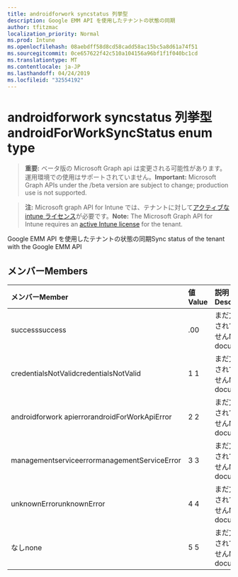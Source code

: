```yaml
---
title: androidforwork syncstatus 列挙型
description: Google EMM API を使用したテナントの状態の同期
author: tfitzmac
localization_priority: Normal
ms.prod: Intune
ms.openlocfilehash: 08aebdff58d8cd58cadd58ac15bc5a8d61a74f51
ms.sourcegitcommit: 0ce657622f42c510a104156a96bf1f1f040bc1cd
ms.translationtype: MT
ms.contentlocale: ja-JP
ms.lasthandoff: 04/24/2019
ms.locfileid: "32554192"
---
```

# <a name="androidforworksyncstatus-enum-type"></a><span data-ttu-id="e9777-103">androidforwork syncstatus 列挙型</span><span class="sxs-lookup"><span data-stu-id="e9777-103">androidForWorkSyncStatus enum type</span></span>

> <span data-ttu-id="e9777-104">**重要:** ベータ版の Microsoft Graph api は変更される可能性があります。運用環境での使用はサポートされていません。</span><span class="sxs-lookup"><span data-stu-id="e9777-104">**Important:** Microsoft Graph APIs under the /beta version are subject to change; production use is not supported.</span></span>

> <span data-ttu-id="e9777-105">**注:** Microsoft graph API for Intune では、テナントに対して[アクティブな intune ライセンス](https://go.microsoft.com/fwlink/?linkid=839381)が必要です。</span><span class="sxs-lookup"><span data-stu-id="e9777-105">**Note:** The Microsoft Graph API for Intune requires an [active Intune license](https://go.microsoft.com/fwlink/?linkid=839381) for the tenant.</span></span>

<span data-ttu-id="e9777-106">Google EMM API を使用したテナントの状態の同期</span><span class="sxs-lookup"><span data-stu-id="e9777-106">Sync status of the tenant with the Google EMM API</span></span>

## <a name="members"></a><span data-ttu-id="e9777-107">メンバー</span><span class="sxs-lookup"><span data-stu-id="e9777-107">Members</span></span>
|<span data-ttu-id="e9777-108">メンバー</span><span class="sxs-lookup"><span data-stu-id="e9777-108">Member</span></span>|<span data-ttu-id="e9777-109">値</span><span class="sxs-lookup"><span data-stu-id="e9777-109">Value</span></span>|<span data-ttu-id="e9777-110">説明</span><span class="sxs-lookup"><span data-stu-id="e9777-110">Description</span></span>|
|:---|:---|:---|
|<span data-ttu-id="e9777-111">success</span><span class="sxs-lookup"><span data-stu-id="e9777-111">success</span></span>|<span data-ttu-id="e9777-112">.0</span><span class="sxs-lookup"><span data-stu-id="e9777-112">0</span></span>|<span data-ttu-id="e9777-113">まだ文書化されていません</span><span class="sxs-lookup"><span data-stu-id="e9777-113">Not yet documented</span></span>|
|<span data-ttu-id="e9777-114">credentialsNotValid</span><span class="sxs-lookup"><span data-stu-id="e9777-114">credentialsNotValid</span></span>|<span data-ttu-id="e9777-115">1 </span><span class="sxs-lookup"><span data-stu-id="e9777-115">1</span></span>|<span data-ttu-id="e9777-116">まだ文書化されていません</span><span class="sxs-lookup"><span data-stu-id="e9777-116">Not yet documented</span></span>|
|<span data-ttu-id="e9777-117">androidforwork apierror</span><span class="sxs-lookup"><span data-stu-id="e9777-117">androidForWorkApiError</span></span>|<span data-ttu-id="e9777-118">2 </span><span class="sxs-lookup"><span data-stu-id="e9777-118">2</span></span>|<span data-ttu-id="e9777-119">まだ文書化されていません</span><span class="sxs-lookup"><span data-stu-id="e9777-119">Not yet documented</span></span>|
|<span data-ttu-id="e9777-120">managementserviceerror</span><span class="sxs-lookup"><span data-stu-id="e9777-120">managementServiceError</span></span>|<span data-ttu-id="e9777-121">3 </span><span class="sxs-lookup"><span data-stu-id="e9777-121">3</span></span>|<span data-ttu-id="e9777-122">まだ文書化されていません</span><span class="sxs-lookup"><span data-stu-id="e9777-122">Not yet documented</span></span>|
|<span data-ttu-id="e9777-123">unknownError</span><span class="sxs-lookup"><span data-stu-id="e9777-123">unknownError</span></span>|<span data-ttu-id="e9777-124">4 </span><span class="sxs-lookup"><span data-stu-id="e9777-124">4</span></span>|<span data-ttu-id="e9777-125">まだ文書化されていません</span><span class="sxs-lookup"><span data-stu-id="e9777-125">Not yet documented</span></span>|
|<span data-ttu-id="e9777-126">なし</span><span class="sxs-lookup"><span data-stu-id="e9777-126">none</span></span>|<span data-ttu-id="e9777-127">5 </span><span class="sxs-lookup"><span data-stu-id="e9777-127">5</span></span>|<span data-ttu-id="e9777-128">まだ文書化されていません</span><span class="sxs-lookup"><span data-stu-id="e9777-128">Not yet documented</span></span>|





